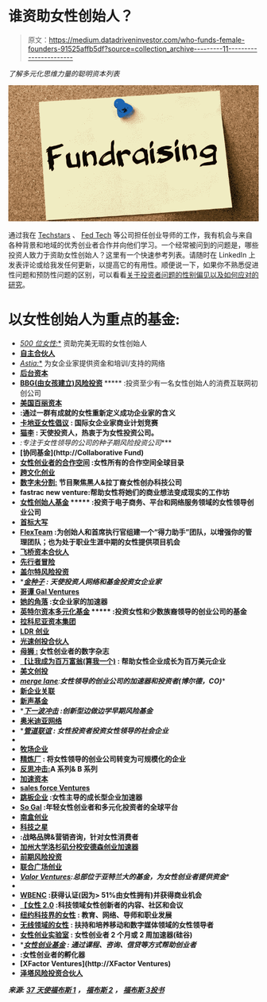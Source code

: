 # 谁资助女性创始人？

> 原文：<https://medium.datadriveninvestor.com/who-funds-female-founders-91525affb5df?source=collection_archive---------11----------------------->

*了解多元化思维力量的聪明资本列表*

![](img/5412954a2901226714d1e0aef362a299.png)

通过我在 [Techstars](https://www.techstars.com/) 、 [Fed Tech](https://www.fedtech.io/) 等公司担任创业导师的工作，我有机会与来自各种背景和地域的优秀创业者合作并向他们学习。一个经常被问到的问题是，哪些投资人致力于资助女性创始人？这里有一个快速参考列表。请随时在 LinkedIn 上发表评论或给我发任何更新，以提高它的有用性。顺便说一下，如果你不熟悉促进性问题和预防性问题的区别，可以看看[关于投资者问题的性别偏见以及如何应对的研究](https://www.forbes.com/sites/jeffkauflin/2017/10/13/how-female-entrepreneurs-can-beat-investors-gender-bias/#7a5311f85b7e)。

# 以女性创始人为重点的基金:

*   [**500 位女性*:**](http://500.co/500-women/) 资助完美无瑕的女性创始人
*   [**自主合伙人**](https://www.crunchbase.com/organization/autonomous-partners)
*   [**Astia*:**](http://www.astia.org/) 为女企业家提供资金和培训/支持的网络
*   [**后台资本**](https://backstagecapital.com/)
*   [**BBG(由女孩建立)风险投资**](http://www.bbgventures.com/) ***** :投资至少有一名女性创始人的消费互联网初创公司
*   [**美国百丽资本**](http://bellevc.com/)
*   [](http://www.broadmic.com/)**:通过一群有成就的女性重新定义成功企业家的含义**
*   **[**卡地亚女性倡议**](http://www.cartierwomensinitiative.com/) **:** 国际女企业家商业计划竞赛**
*   **[**猫李**](https://leap.ycombinator.com/all/posts/wtg6779y/hi-i-m-cat-i-m-an-angel-investor-former-head-of-culture-at-pinterest-ask-me-anything) **:** 天使投资人，热衷于为女性投资公司。**
*   **[](https://chloecapital.com/)***:专注于女性领导的公司的种子期风险投资公司****
*   ****[**协同基金**](http://Collaborative Fund)****
*   ****[**女性创业者的合作空间**](https://www.womenwhocowork.com/single-post/2017/08/01/The-Global-Directory-of-Women-Owned-Coworking-Spaces) :女性所有的合作空间全球目录****
*   ****[**跨文化创业**](http://crossculturevc.com/)****
*   ****[**数字未分割:**](http://www.digitalundivided.com/) 节目聚焦黑人&拉丁裔女性创办科技公司****
*   ****fastrac new venture:帮助女性将她们的商业想法变成现实的工作坊****
*   ****[**女性创始人基金**](http://femalefoundersfund.com/) ***** :投资于电子商务、平台和网络服务领域的女性领导创业公司****
*   ****[**首标大写**](http://firstmarkcap.com/)****
*   ****[**FlexTeam**](http://www.flexteam.co/) :为创始人和首席执行官组建一个“得力助手”团队，以增强你的管理团队；也为处于职业生涯中期的女性提供项目机会****
*   ****[**飞桥资本合伙人**](http://www.flybridge.com/)****
*   ****[**先行者冒险**](http://forerunnerventures.com/)****
*   ****[**盖尔特风险投资**](http://www.geltvc.com)****
*   ****[**金种子**](http://www.goldenseeds.com/) ***:** 天使投资人网络和基金投资女企业家****
*   ****[**哥谭 Gal Ventures**](https://gothamgal.com/)****
*   ****[**她的角落**](https://hercorner.org/) :女企业家的加速器****
*   ****[**英特尔资本多元化基金**](http://www.intelcapital.com/advantage/diversity-fund.html) ***** :投资女性和少数族裔领导的创业公司的基金****
*   ****[**拉科尼亚资本集团**](https://www.laconiacapitalgroup.com/)****
*   ****[**LDR 创业**](https://ldrventures.com/)****
*   ****[**光速创投合伙人**](https://lsvp.com/)****
*   ****[**母狮** :](http://www.lionessmagazine.com/) 女性创业者的数字杂志****
*   ****[**【让我成为百万富翁(算我一个)**](http://www.countmein.org/make-mine-a-million/) **:** 帮助女性企业成长为百万美元企业****
*   ****[**美文创投**](http://www.mavenventures.com/)****
*   ****[**merge lane**](http://www.mergelane.com/)***:**女性领导的创业公司的加速器和投资者(博尔德，CO)****
*   ****[**新企业关联**](https://www.nea.com)****
*   ****[**新声基金**](https://newvoicesfund.com/)****
*   ****[**下一波冲击**](https://nextwaveimpact.com/) *:创新型边做边学早期风险基金****
*   ****[**奥米迪亚网络**](https://www.omidyar.com/)****
*   ****[**管道联谊**](http://www.pipelinefellowship.com/home/) ***:** 女性投资者投资女性领导的社会企业****
*   ****[](https://www.portfolia.com/user/trish-costello)****
*   ******[**牧场企业**](http://www.ranch.vc/)******
*   ****[**精炼厂**](http://www.refineryct.com/) **:** 将女性领导的创业公司转变为可规模化的企业****
*   ****[**反思冲击:**](http://rethinkimpact.com/)**A 系列& B 系列******
*   ******[**加速资本**](https://www.revupfund.com/)******
*   ****[sales force Ventures](https://www.salesforce.com/company/ventures/)****
*   ****[**跳板企业**](https://sb.co/) :女性主导的成长型企业加速器****
*   ****[**So Gal**](http://www.iamsogal.com/) :年轻女性创业者和多元化投资者的全球平台****
*   ****[**南盒创业**](http://southbox.io/)****
*   ****[**科技之星**](https://www.techstars.com/)****
*   ****[](http://85-percent.com/)**:战略品牌&营销咨询，针对女性消费者******
*   ******[**加州大学洛杉矶分校安德森创业加速器**](https://www.anderson.ucla.edu/centers/price-center-for-entrepreneurship-and-innovation/anderson-venture-accelerator)******
*   ****[**前期风险投资**](https://upfront.com/)****
*   ****[**联合广场创业**](https://www.usv.com/)****
*   ****[**Valor Ventures**](http://valor.vc/)*:总部位于亚特兰大的基金，为女性创业者提供资金****
*   ****[](http://www.victresscapital.com/)****
*   ******[**WBENC**](http://www.wbenc.org/) :获得认证(因为> 51%由女性拥有)并获得商业机会******
*   ****[**【女性 2.0**](http://www.women2.com/) :科技领域女性创新者的内容、社区和会议****
*   ****[**纽约科技界的女性**](http://www.womenintechnyc.com/) **:** 教育、网络、导师和职业发展****
*   ****[**无线领域的女性**](https://womeninwireless.org/) **:** 扶持和培养移动和数字媒体领域的女性领导者****
*   ****[**女性创业实验室**](http://www.womenstartuplab.com/) **:** 女性创业者 2 个月或 2 周加速器(硅谷)****
*   ****[**女性创业基金**](http://www.wvf-ny.org/) ***:** 通过课程、咨询、信贷等方式帮助创业者****
*   ****[](https://www.xessentials.co/)**:女性创业者的孵化器******
*   ******[**XFactor Ventures**](http://XFactor Ventures)******
*   ****[**泽塔风险投资合伙人**](http://zettavp.com/)****

*****来源:* [*37 天使*](http://www.37angels.com/female/)[*福布斯 1*](https://www.forbes.com/sites/lisawang/2017/10/31/10-investors-who-are-authentically-committed-to-funding-female-founders-part-1/#1bdabf194787) *，* [*福布斯 2*](https://www.forbes.com/sites/lisawang/2017/11/28/10-investors-who-are-authentically-committed-to-funding-female-founders-part-2/) *，* [*福布斯 3*](https://www.forbes.com/sites/lisawang/2018/05/30/10-investors-authentically-committed-to-funding-female-founders-part-3/#5dd194b06b0a)[*投书*](https://pitchbook.com/news/articles/25-vc-firms-investing-in-female-founded-companies)****